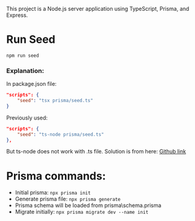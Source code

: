 This project is a Node.js server application using TypeScript, Prisma, and Express.

# Run Seed

```shell
npm run seed
```

### Explanation:
In package.json file: 
```json
"scripts": {
    "seed": "tsx prisma/seed.ts"
}
```

Previously used:
```json
"scripts": {
    "seed": "ts-node prisma/seed.ts"
},
```

But ts-node does not work with .ts file. Solution is from here: [Github link](https://github.com/prisma/prisma/discussions/20369#discussioncomment-10066706)

# Prisma commands:

- Initial prisma: `npx prisma init`
- Generate prisma file: `npx prisma generate`
- Prisma schema will be loaded from prisma\schema.prisma
- Migrate initially: `npx prisma migrate dev --name init`